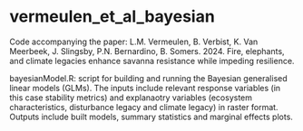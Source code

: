 # vermeulen_et_al_bayesian


Code accompanying the paper: L.M. Vermeulen, B. Verbist, K. Van Meerbeek, J. Slingsby, P.N. Bernardino, B. Somers. 2024. Fire, elephants, and climate legacies enhance savanna resistance while impeding resilience.

bayesianModel.R: script for building and running the Bayesian generalised linear models (GLMs). The inputs include relevant response variables (in this case stability metrics) and explanaotry variables (ecosystem characteristics, disturbance legacy and climate legacy) in raster format. Outputs include built models, summary statistics and marginal effects plots. 
